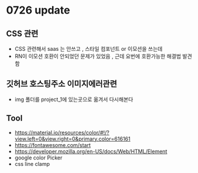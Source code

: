 # 0726 update

## CSS 관련

- CSS 관련해서 saas 는 안쓰고 , 스타일 컴포넌트 or 이모션을 쓰는데
- RN이 이모션 호환이 안되었던 문제가 있었음 , 근데 요번에 호환가능한 해결법 발견함

## 깃허브 호스팅주소 이미지에러관련

- img 폴더를 project_1에 있는곳으로 옮겨서 다시해본다

## Tool

- https://material.io/resources/color/#!/?view.left=0&view.right=0&primary.color=616161
- https://fontawesome.com/start
- https://developer.mozilla.org/en-US/docs/Web/HTML/Element
- google color Picker
- css line clamp
